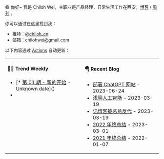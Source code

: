 😄 你好~ 我是 Chiloh Wei，主职业是产品经理，日常生活工作在西安。[博客](https://blog.chiloh.cn) / [周刊](https://weekly.chiloh.cn) 。

你可以通过在这里找到我：

- 推特：[@chiloh_cn](https://twitter.com/chiloh_cn)
- 邮箱：[chilohwei@gmail.com](mailto:chilohwei@gmail.com)

以下内容通过 [Actions](https://github.com/chilohwei/chilohwei/actions) 自动更新：

<table width="960px">
<tr>
<td valign="top" width="50%">

#### 🤾‍♂️ Trend Weekly

<!-- weekly starts -->
* [* [第 01 期 - 新的开始](https://weekly.chiloh.cn/posts/01-新的开始) - Unknown date]()
* []()
<!-- weekly ends -->

</td>
<td valign="top" width="50%">

#### 🪂 Recent Blog

<!-- blog starts -->
* <a href='https://blog.chiloh.cn/deploy-chatgpt-web.html' target='_blank'>部署 ChatGPT 网站</a> - 2023-06-24
* <a href='https://blog.chiloh.cn/talk-about-ai.html' target='_blank'>浅聊人工智能</a> - 2023-03-19
* <a href='https://blog.chiloh.cn/malicious-reverse-proxy-record.html' target='_blank'>记博客被恶意反代</a> - 2023-03-19
* <a href='https://blog.chiloh.cn/2022-end-words.html' target='_blank'>2022 年终总结</a> - 2023-03-01
* <a href='https://blog.chiloh.cn/2021-end-words.html' target='_blank'>2021 年终总结</a> - 2022-01-07
<!-- blog ends -->
</td>
</tr>
</table>
